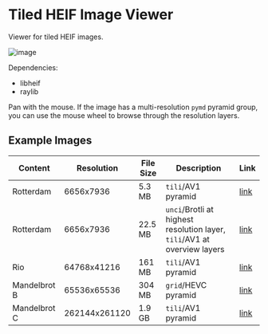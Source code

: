 # Tiled HEIF Image Viewer
Viewer for tiled HEIF images.

![image](https://github.com/user-attachments/assets/979c74af-b59c-4bec-8edd-16f8752c7b47)

Dependencies:
- libheif
- raylib

Pan with the mouse. If the image has a multi-resolution `pymd` pyramid group, you can use the mouse wheel to browse through the resolution layers.

## Example Images

| Content | Resolution | File Size | Description | Link |
| ------- | ---------- | --------- | ----------- | ---- |
| Rotterdam | 6656x7936 | 5.3 MB   | `tili`/AV1 pyramid | [link](https://cloud.dirk-farin.de/s/GGiRNHkjWfq6xxk) |
| Rotterdam | 6656x7936 | 22.5 MB   | `unci`/Brotli at highest resolution layer, `tili`/AV1 at overview layers | [link](https://cloud.dirk-farin.de/s/rbqkSs4QWZFSneS) |
| Rio     | 64768x41216 | 161 MB   | `tili`/AV1 pyramid | [link](https://cloud.dirk-farin.de/s/CxiDYRR48G2Yzx8) |
| Mandelbrot B | 65536x65536 | 304 MB | `grid`/HEVC pyramid | [link](https://cloud.dirk-farin.de/s/3XzFPxfw9GPNrxK) |
| Mandelbrot C | 262144x261120 | 1.9 GB | `tili`/AV1 pyramid | [link](https://cloud.dirk-farin.de/s/nNokX7TQ7W63fkH) |


